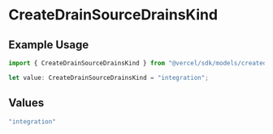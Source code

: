 # CreateDrainSourceDrainsKind

## Example Usage

```typescript
import { CreateDrainSourceDrainsKind } from "@vercel/sdk/models/createdrainop.js";

let value: CreateDrainSourceDrainsKind = "integration";
```

## Values

```typescript
"integration"
```